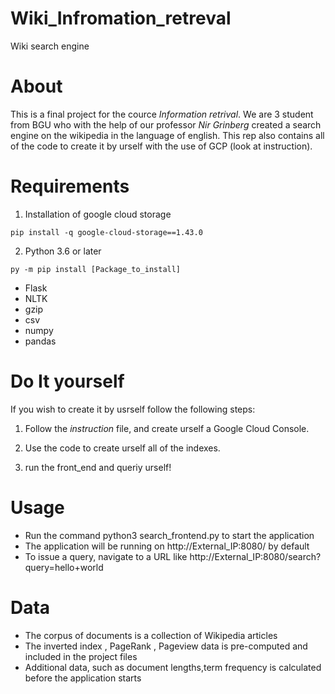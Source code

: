 # Wiki_Infromation_retreval
Wiki search engine

# About
This is a final project for the cource *Information retrival*.
We are 3 student from BGU who with the help of our professor *Nir Grinberg* created a search engine on the wikipedia in the language of english.
This rep also contains all of the code to create it by urself with the use of GCP (look at instruction).

# Requirements
1. Installation of google cloud storage
```basch
pip install -q google-cloud-storage==1.43.0
```  
2. Python 3.6 or later
 ```basch
py -m pip install [Package_to_install]
```
* Flask
* NLTK
* gzip
* csv
* numpy
* pandas

# Do It yourself
If you wish to create it by usrself follow the following steps:

1. Follow the *instruction* file, and create urself a Google Cloud Console.
   
2. Use the code to create urself all of the indexes.
   
3.  run the front_end and queriy urself!

# Usage
* Run the command python3 search_frontend.py to start the application
* The application will be running on http://External_IP:8080/ by default
* To issue a query, navigate to a URL like http://External_IP:8080/search?query=hello+world

# Data
* The corpus of documents is a collection of Wikipedia articles
* The inverted index , PageRank , Pageview data is pre-computed and included in the project files
* Additional data, such as document lengths,term frequency  is calculated before the application starts

